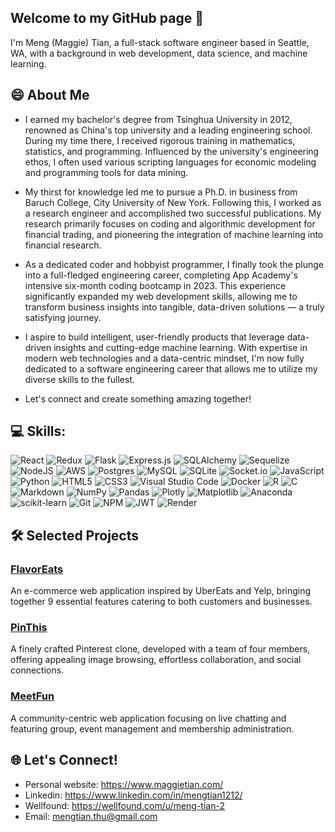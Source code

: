 ## Welcome to my GitHub page 👋

<!--
**mengtian1212/mengtian1212** is a ✨ _special_ ✨ repository because its `README.md` (this file) appears on your GitHub profile.

Here are some ideas to get you started:

- 🔭 I’m currently working on ...
- 🌱 I’m currently learning ...
- 👯 I’m looking to collaborate on ...
- 🤔 I’m looking for help with ...
- 💬 Ask me about ...
- 📫 How to reach me: ...
- 😄 Pronouns: ...
- ⚡ Fun fact: ...
-->

I'm Meng (Maggie) Tian, a full-stack software engineer based in Seattle, WA, with a background in web development, data science, and machine learning.

## 😄 About Me

- I earned my bachelor's degree from Tsinghua University in 2012, renowned as China's top university and a leading engineering school. During my time there, I received rigorous training in mathematics, statistics, and programming. Influenced by the university's engineering ethos, I often used various scripting languages for economic modeling and programming tools for data mining.

-  My thirst for knowledge led me to pursue a Ph.D. in business from Baruch College, City University of New York. Following this, I worked as a research engineer and accomplished two successful publications. My research primarily focuses on coding and algorithmic development for financial trading, and pioneering the integration of machine learning into financial research.

- As a dedicated coder and hobbyist programmer, I finally took the plunge into a full-fledged engineering career, completing App Academy's intensive six-month coding bootcamp in 2023. This experience significantly expanded my web development skills, allowing me to transform business insights into tangible, data-driven solutions — a truly satisfying journey.

 - I aspire to build intelligent, user-friendly products that leverage data-driven insights and cutting-edge machine learning. With expertise in modern web technologies and a data-centric mindset, I'm now fully dedicated to a software engineering career that allows me to utilize my diverse skills to the fullest.

- Let's connect and create something amazing together! 

## 💻 Skills:
![React](https://img.shields.io/badge/react-%2320232a.svg?style=for-the-badge&logo=react&logoColor=%2361DAFB) 
![Redux](https://img.shields.io/badge/redux-%23593d88.svg?style=for-the-badge&logo=redux&logoColor=white)
![Flask](https://img.shields.io/badge/flask-%23000.svg?style=for-the-badge&logo=flask&logoColor=white)
![Express.js](https://img.shields.io/badge/express.js-%23404d59.svg?style=for-the-badge&logo=express&logoColor=%2361DAFB)
![SQLAlchemy](https://camo.githubusercontent.com/d717ed27301c7ae16ddab56d577b341b314867afa01b539420469763f6617e37/68747470733a2f2f696d672e736869656c64732e696f2f62616467652f53514c416c6368656d792d3337373641423f7374796c653d666f722d7468652d6261646765266c6f676f3d73716c616c6368656d79266c6f676f436f6c6f723d7768697465)
![Sequelize](https://img.shields.io/badge/Sequelize-52B0E7?style=for-the-badge&logo=Sequelize&logoColor=white)
![NodeJS](https://img.shields.io/badge/node.js-6DA55F?style=for-the-badge&logo=node.js&logoColor=white)
![AWS](https://img.shields.io/badge/AWS-%23FF9900.svg?style=for-the-badge&logo=amazon-aws&logoColor=white)
![Postgres](https://img.shields.io/badge/postgres-%23316192.svg?style=for-the-badge&logo=postgresql&logoColor=white)
![MySQL](https://img.shields.io/badge/mysql-%2300f.svg?style=for-the-badge&logo=mysql&logoColor=white)
![SQLite](https://img.shields.io/badge/sqlite-%2307405e.svg?style=for-the-badge&logo=sqlite&logoColor=white) 
![Socket.io](https://img.shields.io/badge/Socket.io-black?style=for-the-badge&logo=socket.io&badgeColor=010101)
![JavaScript](https://img.shields.io/badge/javascript-%23323330.svg?style=for-the-badge&logo=javascript&logoColor=%23F7DF1E)
![Python](https://img.shields.io/badge/python-3670A0?style=for-the-badge&logo=python&logoColor=ffdd54)
![HTML5](https://img.shields.io/badge/html5-%23E34F26.svg?style=for-the-badge&logo=html5&logoColor=white)
![CSS3](https://img.shields.io/badge/css3-%231572B6.svg?style=for-the-badge&logo=css3&logoColor=white)
![Visual Studio Code](https://img.shields.io/badge/Visual%20Studio%20Code-0078d7.svg?style=for-the-badge&logo=visual-studio-code&logoColor=white)
![Docker](https://img.shields.io/badge/docker-%230db7ed.svg?style=for-the-badge&logo=docker&logoColor=white)
![R](https://img.shields.io/badge/r-%23276DC3.svg?style=for-the-badge&logo=r&logoColor=white)
![C](https://img.shields.io/badge/c-%2300599C.svg?style=for-the-badge&logo=c&logoColor=white)
![Markdown](https://img.shields.io/badge/markdown-%23000000.svg?style=for-the-badge&logo=markdown&logoColor=white)
![NumPy](https://img.shields.io/badge/numpy-%23013243.svg?style=for-the-badge&logo=numpy&logoColor=white)
![Pandas](https://img.shields.io/badge/pandas-%23150458.svg?style=for-the-badge&logo=pandas&logoColor=white)
![Plotly](https://img.shields.io/badge/Plotly-%233F4F75.svg?style=for-the-badge&logo=plotly&logoColor=white)
![Matplotlib](https://img.shields.io/badge/Matplotlib-%23ffffff.svg?style=for-the-badge&logo=Matplotlib&logoColor=black)
![Anaconda](https://img.shields.io/badge/Anaconda-%2344A833.svg?style=for-the-badge&logo=anaconda&logoColor=white)
![scikit-learn](https://img.shields.io/badge/scikit--learn-%23F7931E.svg?style=for-the-badge&logo=scikit-learn&logoColor=white)
![Git](https://img.shields.io/badge/git-%23F05033.svg?style=for-the-badge&logo=git&logoColor=white)
![NPM](https://img.shields.io/badge/NPM-%23CB3837.svg?style=for-the-badge&logo=npm&logoColor=white)
![JWT](https://img.shields.io/badge/JWT-black?style=for-the-badge&logo=JSON%20web%20tokens)
![Render](https://img.shields.io/badge/Render-%46E3B7.svg?style=for-the-badge&logo=render&logoColor=white)

## 🛠️ Selected Projects

### <a href="https://github.com/mengtian1212/FlavorEats" target="_blank" rel="noopener noreferrer" align="center">FlavorEats</a>
An e-commerce web application inspired by UberEats and Yelp, bringing together 9 essential features catering to both customers and businesses.

### <a href="https://pinthis.onrender.com" target="_blank" rel="noopener noreferrer" align="center">PinThis</a>
A finely crafted Pinterest clone, developed with a team of four members, offering appealing image browsing, effortless collaboration, and social connections.

### <a href="https://github.com/mengtian1212/API-project" target="_blank" rel="noopener noreferrer" align="center">MeetFun</a>
A community-centric web application focusing on live chatting and featuring group, event management and membership administration.

## 🌐 Let's Connect!
- Personal website: https://www.maggietian.com/
- Linkedin: https://www.linkedin.com/in/mengtian1212/
- Wellfound: https://wellfound.com/u/meng-tian-2
- Email: mengtian.thu@gmail.com

